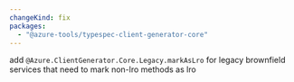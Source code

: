 ```yaml
---
changeKind: fix
packages:
  - "@azure-tools/typespec-client-generator-core"
---
```


add `@Azure.ClientGenerator.Core.Legacy.markAsLro` for legacy brownfield services that need to mark non-lro methods as lro
